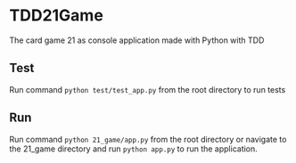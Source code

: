 # TDD21Game
The card game 21 as console application made with Python with TDD

## Test

Run command ``` python test/test_app.py ``` from the root directory 
to run tests

## Run

Run command ``` python 21_game/app.py ``` 
from the root directory or navigate to the 21_game directory
and run  ``` python app.py ``` to run the application.

